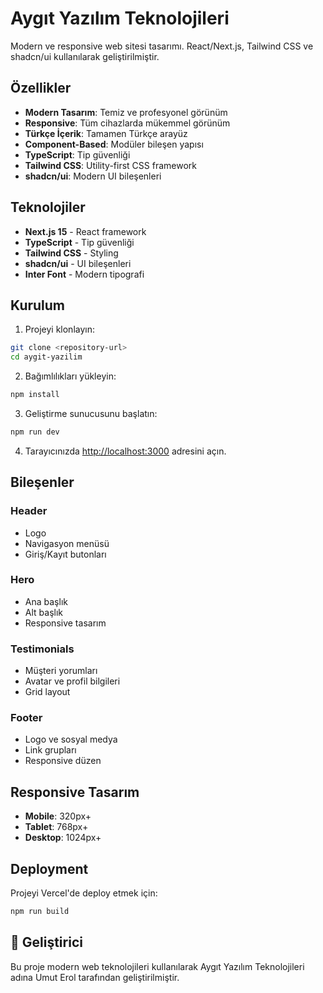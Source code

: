 # Aygıt Yazılım Teknolojileri

Modern ve responsive web sitesi tasarımı. React/Next.js, Tailwind CSS ve shadcn/ui kullanılarak geliştirilmiştir.

## Özellikler

- **Modern Tasarım**: Temiz ve profesyonel görünüm
- **Responsive**: Tüm cihazlarda mükemmel görünüm
- **Türkçe İçerik**: Tamamen Türkçe arayüz
- **Component-Based**: Modüler bileşen yapısı
- **TypeScript**: Tip güvenliği
- **Tailwind CSS**: Utility-first CSS framework
- **shadcn/ui**: Modern UI bileşenleri

## Teknolojiler

- **Next.js 15** - React framework
- **TypeScript** - Tip güvenliği
- **Tailwind CSS** - Styling
- **shadcn/ui** - UI bileşenleri
- **Inter Font** - Modern tipografi


##  Kurulum

1. Projeyi klonlayın:
```bash
git clone <repository-url>
cd aygit-yazilim
```

2. Bağımlılıkları yükleyin:
```bash
npm install
```

3. Geliştirme sunucusunu başlatın:
```bash
npm run dev
```

4. Tarayıcınızda [http://localhost:3000](http://localhost:3000) adresini açın.


## Bileşenler

### Header
- Logo
- Navigasyon menüsü
- Giriş/Kayıt butonları

### Hero
- Ana başlık
- Alt başlık
- Responsive tasarım

### Testimonials
- Müşteri yorumları
- Avatar ve profil bilgileri
- Grid layout

### Footer
- Logo ve sosyal medya
- Link grupları
- Responsive düzen

## Responsive Tasarım

- **Mobile**: 320px+
- **Tablet**: 768px+
- **Desktop**: 1024px+

## Deployment

Projeyi Vercel'de deploy etmek için:

```bash
npm run build
```

## 👥 Geliştirici

Bu proje modern web teknolojileri kullanılarak Aygıt Yazılım Teknolojileri adına Umut Erol tarafından geliştirilmiştir.
